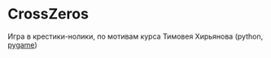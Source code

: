 # CrossZeros

Игра в крестики-нолики, по мотивам курса Тимовея Хирьянова
(python, [pygame](https://www.pygame.org/))